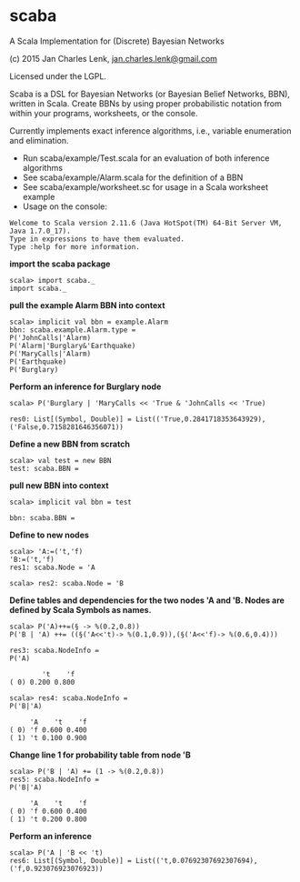 # scaba

A Scala Implementation for (Discrete) Bayesian Networks

(c) 2015 Jan Charles Lenk, jan.charles.lenk@gmail.com

Licensed under the LGPL.

Scaba is a DSL for Bayesian Networks (or Bayesian Belief Networks, BBN), written in Scala. Create BBNs by using
proper probabilistic notation from within your programs, worksheets, or the console.

Currently implements exact inference algorithms, i.e., variable enumeration and elimination.

* Run scaba/example/Test.scala for an evaluation of both inference algorithms
* See scaba/example/Alarm.scala for the definition of a BBN
* See scaba/example/worksheet.sc for usage in a Scala worksheet example
* Usage on the console:
```
Welcome to Scala version 2.11.6 (Java HotSpot(TM) 64-Bit Server VM, Java 1.7.0_17).
Type in expressions to have them evaluated.
Type :help for more information.
```

**import the scaba package**
```
scala> import scaba._
import scaba._
```


**pull the example Alarm BBN into context**
```
scala> implicit val bbn = example.Alarm
bbn: scaba.example.Alarm.type =
P('JohnCalls|'Alarm)
P('Alarm|'Burglary&'Earthquake)
P('MaryCalls|'Alarm)
P('Earthquake)
P('Burglary)
```

**Perform an inference for Burglary node**
```
scala> P('Burglary | 'MaryCalls << 'True & 'JohnCalls << 'True)

res0: List[(Symbol, Double)] = List(('True,0.2841718353643929), ('False,0.7158281646356071))
```
**Define a new BBN from scratch**
```
scala> val test = new BBN
test: scaba.BBN =
```

**pull new BBN into context**
```
scala> implicit val bbn = test

bbn: scaba.BBN =
```

**Define to new nodes**
```
scala> 'A:=('t,'f)
'B:=('t,'f)
res1: scaba.Node = 'A

scala> res2: scaba.Node = 'B
```


**Define tables and dependencies for the two nodes 'A and 'B. Nodes are defined by Scala Symbols as names.**
```
scala> P('A)++=(§ -> %(0.2,0.8))
P('B | 'A) ++= ((§('A<<'t)-> %(0.1,0.9)),(§('A<<'f)-> %(0.6,0.4)))

res3: scaba.NodeInfo =
P('A)

        't    'f
( 0) 0.200 0.800

scala> res4: scaba.NodeInfo =
P('B|'A)

     'A    't    'f
( 0) 'f 0.600 0.400
( 1) 't 0.100 0.900
```

**Change line 1 for probability table from node 'B**
```
scala> P('B | 'A) += (1 -> %(0.2,0.8))
res5: scaba.NodeInfo =
P('B|'A)

     'A    't    'f
( 0) 'f 0.600 0.400
( 1) 't 0.200 0.800
```

**Perform an inference**
```
scala> P('A | 'B << 't)
res6: List[(Symbol, Double)] = List(('t,0.07692307692307694), ('f,0.923076923076923))
```
